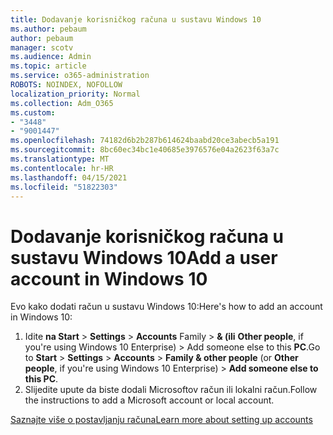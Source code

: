 ```yaml
---
title: Dodavanje korisničkog računa u sustavu Windows 10
ms.author: pebaum
author: pebaum
manager: scotv
ms.audience: Admin
ms.topic: article
ms.service: o365-administration
ROBOTS: NOINDEX, NOFOLLOW
localization_priority: Normal
ms.collection: Adm_O365
ms.custom:
- "3448"
- "9001447"
ms.openlocfilehash: 74182d6b2b287b614624baabd20ce3abecb5a191
ms.sourcegitcommit: 8bc60ec34bc1e40685e3976576e04a2623f63a7c
ms.translationtype: MT
ms.contentlocale: hr-HR
ms.lasthandoff: 04/15/2021
ms.locfileid: "51822303"
---
```

# <a name="add-a-user-account-in-windows-10"></a><span data-ttu-id="93c05-102">Dodavanje korisničkog računa u sustavu Windows 10</span><span class="sxs-lookup"><span data-stu-id="93c05-102">Add a user account in Windows 10</span></span>

<span data-ttu-id="93c05-103">Evo kako dodati račun u sustavu Windows 10:</span><span class="sxs-lookup"><span data-stu-id="93c05-103">Here's how to add an account in Windows 10:</span></span>

1. <span data-ttu-id="93c05-104">Idite **na Start**  >  **Settings**  >  **Accounts** Family  >  **& (ili** **Other people**, if you're using Windows 10 Enterprise) > Add someone else to this **PC**.</span><span class="sxs-lookup"><span data-stu-id="93c05-104">Go to **Start** > **Settings** > **Accounts** > **Family & other people** (or **Other people**, if you're using Windows 10 Enterprise) > **Add someone else to this PC**.</span></span>
2. <span data-ttu-id="93c05-105">Slijedite upute da biste dodali Microsoftov račun ili lokalni račun.</span><span class="sxs-lookup"><span data-stu-id="93c05-105">Follow the instructions to add a Microsoft account or local account.</span></span>

[<span data-ttu-id="93c05-106">Saznajte više o postavljanju računa</span><span class="sxs-lookup"><span data-stu-id="93c05-106">Learn more about setting up accounts</span></span>](https://support.microsoft.com/help/17197/)